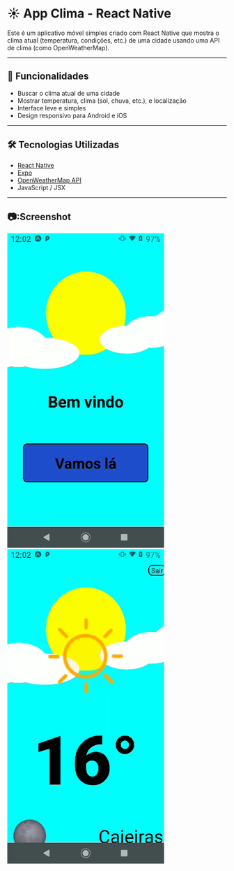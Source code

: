 # ☀️ App Clima  - React Native

Este é um aplicativo móvel simples criado com React Native que mostra o clima atual (temperatura, condições, etc.) de uma cidade usando uma API de clima (como OpenWeatherMap).

---

## 📱 Funcionalidades

- Buscar o clima atual de uma cidade
- Mostrar temperatura, clima (sol, chuva, etc.), e localização
- Interface leve e simples
- Design responsivo para Android e iOS

---

## 🛠 Tecnologias Utilizadas

- [React Native](https://reactnative.dev/)
- [Expo](https://expo.dev/)
- [OpenWeatherMap API](https://openweathermap.org/)
- JavaScript / JSX

---
## 📷:Screenshot

![Captura da primeira tela](https://github.com/Nikerson-P/AppClima/blob/main/assets/Screenshots/0046187828_20250626_120236_722.png)
![Captura da primeira tela](https://github.com/Nikerson-P/AppClima/blob/main/assets/Screenshots/0046187828_20250626_120228_896.png)

